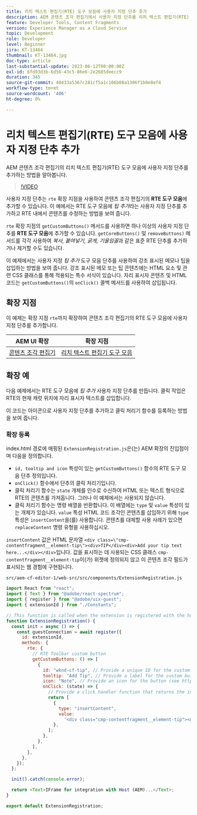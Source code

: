 ```yaml
---
title: 리치 텍스트 편집기(RTE) 도구 모음에 사용자 지정 단추 추가
description: AEM 콘텐츠 조각 편집기에서 사용자 지정 단추를 리치 텍스트 편집기(RTE) 도구 모음에 추가하는 방법을 알아봅니다
feature: Developer Tools, Content Fragments
version: Experience Manager as a Cloud Service
topic: Development
role: Developer
level: Beginner
jira: KT-13464
thumbnail: KT-13464.jpg
doc-type: article
last-substantial-update: 2023-06-12T00:00:00Z
exl-id: 6fd93d3b-6d56-43c5-86e6-2e2685deecc9
duration: 345
source-git-commit: 48433a5367c281cf5a1c106b08a1306f1b0e8ef4
workflow-type: tm+mt
source-wordcount: '406'
ht-degree: 0%

---
```


# 리치 텍스트 편집기(RTE) 도구 모음에 사용자 지정 단추 추가

AEM 콘텐츠 조각 편집기의 리치 텍스트 편집기(RTE) 도구 모음에 사용자 지정 단추를 추가하는 방법을 알아봅니다.

>[!VIDEO](https://video.tv.adobe.com/v/3420768?quality=12&learn=on)

사용자 지정 단추는 `rte` 확장 지점을 사용하여 콘텐츠 조각 편집기의 **RTE 도구 모음**&#x200B;에 추가할 수 있습니다. 이 예에서는 RTE 도구 모음에 _팁 추가_&#x200B;라는 사용자 지정 단추를 추가하고 RTE 내에서 콘텐츠를 수정하는 방법을 보여 줍니다.

`rte` 확장 지점의 `getCustomButtons()` 메서드를 사용하면 하나 이상의 사용자 지정 단추를 **RTE 도구 모음**&#x200B;에 추가할 수 있습니다. `getCoreButtons()` 및 `removeButtons)` 메서드를 각각 사용하여 _복사, 붙여넣기, 굵게, 기울임꼴_&#x200B;과 같은 표준 RTE 단추를 추가하거나 제거할 수도 있습니다.

이 예제에서는 사용자 지정 _팁 추가_ 도구 모음 단추를 사용하여 강조 표시된 메모나 팁을 삽입하는 방법을 보여 줍니다. 강조 표시된 메모 또는 팁 콘텐츠에는 HTML 요소 및 관련 CSS 클래스를 통해 적용되는 특수 서식이 있습니다. 자리 표시자 콘텐츠 및 HTML 코드는 `getCustomButtons()`의 `onClick()` 콜백 메서드를 사용하여 삽입됩니다.

## 확장 지점

이 예제는 확장 지점 `rte`까지 확장하여 콘텐츠 조각 편집기의 RTE 도구 모음에 사용자 지정 단추를 추가합니다.

| AEM UI 확장 | 확장 지점 |
| ------------------------ | --------------------- | 
| [콘텐츠 조각 편집기](https://developer.adobe.com/uix/docs/services/aem-cf-editor/) | [리치 텍스트 편집기 도구 모음](https://developer.adobe.com/uix/docs/services/aem-cf-editor/api/rte-toolbar/) |

## 확장 예

다음 예제에서는 RTE 도구 모음에 _팁 추가_ 사용자 지정 단추를 만듭니다. 클릭 작업은 RTE의 현재 캐럿 위치에 자리 표시자 텍스트를 삽입합니다.

이 코드는 아이콘으로 사용자 지정 단추를 추가하고 클릭 처리기 함수를 등록하는 방법을 보여 줍니다.

### 확장 등록

index.html 경로에 매핑된 `ExtensionRegistration.js`은(는) AEM 확장의 진입점이며 다음을 정의합니다.

+ `id, tooltip and icon` 특성이 있는 `getCustomButtons()` 함수의 RTE 도구 모음 단추 정의입니다.
+ `onClick()` 함수에서 단추의 클릭 처리기입니다.
+ 클릭 처리기 함수는 `state` 개체를 인수로 수신하여 HTML 또는 텍스트 형식으로 RTE의 콘텐츠를 가져옵니다. 그러나 이 예제에서는 사용되지 않습니다.
+ 클릭 처리기 함수는 명령 배열을 반환합니다. 이 배열에는 `type` 및 `value` 특성이 있는 개체가 있습니다. `value` 특성 HTML 코드 조각인 콘텐츠를 삽입하기 위해 `type` 특성은 `insertContent`을(를) 사용합니다. 콘텐츠를 대체할 사용 사례가 있으면 `replaceContent` 명령 유형을 사용하십시오.

`insertContent` 값은 HTML 문자열 `<div class=\"cmp-contentfragment__element-tip\"><div>TIP</div><div>Add your tip text here...</div></div>`입니다. 값을 표시하는 데 사용되는 CSS 클래스 `cmp-contentfragment__element-tip`이(가) 위젯에 정의되지 않고 이 콘텐츠 조각 필드가 표시되는 웹 경험에 구현됩니다.


`src/aem-cf-editor-1/web-src/src/components/ExtensionRegistration.js`

```javascript
import React from "react";
import { Text } from "@adobe/react-spectrum";
import { register } from "@adobe/uix-guest";
import { extensionId } from "./Constants";

// This function is called when the extension is registered with the host and runs in an iframe in the Content Fragment Editor browser window.
function ExtensionRegistration() {
  const init = async () => {
    const guestConnection = await register({
      id: extensionId,
      methods: {
        rte: {
          // RTE Toolbar custom button
          getCustomButtons: () => [
            {
              id: "wknd-cf-tip", // Provide a unique ID for the custom button
              tooltip: "Add Tip", // Provide a label for the custom button
              icon: "Note", // Provide an icon for the button (see https://spectrum.adobe.com/page/icons/ for a list of available icons)
              onClick: (state) => {
                // Provide a click handler function that returns the instructions array with type and value. This example inserts the HTML snippet for TIP content.
                return [
                  {
                    type: "insertContent",
                    value:
                      '<div class="cmp-contentfragment__element-tip"><div>TIP</div><div>Add your tip text here...</div></div>',
                  },
                ];
              },
            },
          ],
        },
      },
    });
  };

  init().catch(console.error);

  return <Text>IFrame for integration with Host (AEM)...</Text>;
}

export default ExtensionRegistration;
```
